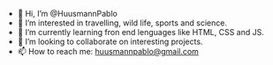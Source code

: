 - 👋 Hi, I’m @HuusmannPablo
- 👀 I’m interested in travelling, wild life, sports and science.
- 🌱 I’m currently learning fron end lenguages like HTML, CSS and JS.
- 💞️ I’m looking to collaborate on interesting projects.
- 📫 How to reach me: huusmannpablo@gmail.com

<!---
HuusmannPablo/HuusmannPablo is a ✨ special ✨ repository because its `README.md` (this file) appears on your GitHub profile.
You can click the Preview link to take a look at your changes.
--->
